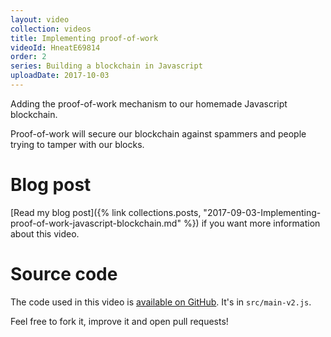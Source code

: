 ```yaml
---
layout: video
collection: videos
title: Implementing proof-of-work
videoId: HneatE69814
order: 2
series: Building a blockchain in Javascript
uploadDate: 2017-10-03
---
```


Adding the proof-of-work mechanism to our homemade Javascript blockchain.

Proof-of-work will secure our blockchain against spammers and people trying to tamper with our blocks.

# Blog post
[Read my blog post]({% link collections.posts, "2017-09-03-Implementing-proof-of-work-javascript-blockchain.md" %}) if you want more information about this video.

# Source code

The code used in this video is [available on GitHub](https://github.com/SavjeeTutorials/SavjeeCoin). It's in `src/main-v2.js`.

Feel free to fork it, improve it and open pull requests!